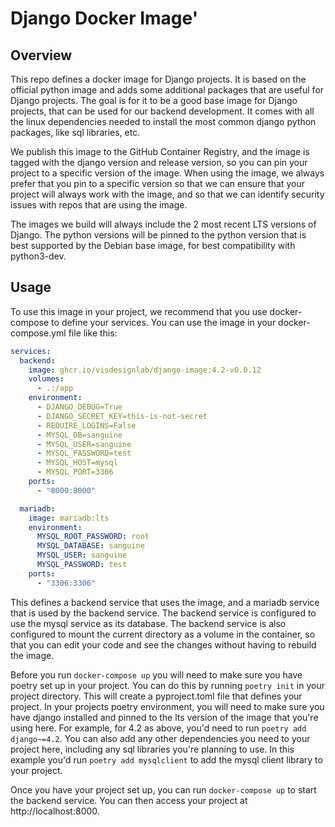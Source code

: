 # Django Docker Image'

## Overview

This repo defines a docker image for Django projects. It is based on the official python image and adds some additional packages that are useful for Django projects. The goal is for it to be a good base image for Django projects, that can be used for our backend development. It comes with all the linux dependencies needed to install the most common django python packages, like sql libraries, etc.

We publish this image to the GitHub Container Registry, and the image is tagged with the django version and release version, so you can pin your project to a specific version of the image. When using the image, we always prefer that you pin to a specific version so that we can ensure that your project will always work with the image, and so that we can identify security issues with repos that are using the image.

The images we build will always include the 2 most recent LTS versions of Django. The python versions will be pinned to the python version that is best supported by the Debian base image, for best compatibility with python3-dev.  

## Usage

To use this image in your project, we recommend that you use docker-compose to define your services. You can use the image in your docker-compose.yml file like this:

```yaml
services:
  backend:
    image: ghcr.io/visdesignlab/django-image:4.2-v0.0.12
    volumes:
      - .:/app
    environment:
      - DJANGO_DEBUG=True
      - DJANGO_SECRET_KEY=this-is-not-secret
      - REQUIRE_LOGINS=False
      - MYSQL_DB=sanguine
      - MYSQL_USER=sanguine
      - MYSQL_PASSWORD=test
      - MYSQL_HOST=mysql
      - MYSQL_PORT=3306
    ports:
      - "8000:8000"

  mariadb:
    image: mariadb:lts
    environment:
      MYSQL_ROOT_PASSWORD: root
      MYSQL_DATABASE: sanguine
      MYSQL_USER: sanguine
      MYSQL_PASSWORD: test
    ports:
      - "3306:3306"
```

This defines a backend service that uses the image, and a mariadb service that is used by the backend service. The backend service is configured to use the mysql service as its database. The backend service is also configured to mount the current directory as a volume in the container, so that you can edit your code and see the changes without having to rebuild the image.

Before you run `docker-compose up` you will need to make sure you have poetry set up in your project. You can do this by running `poetry init` in your project directory. This will create a pyproject.toml file that defines your project. In your projects poetry environment, you will need to make sure you have django installed and pinned to the lts version of the image that you're using here. For example, for 4.2 as above, you'd need to run `poetry add django~=4.2`. You can also add any other dependencies you need to your project here, including any sql libraries you're planning to use. In this example you'd run `poetry add mysqlclient` to add the mysql client library to your project.

Once you have your project set up, you can run `docker-compose up` to start the backend service. You can then access your project at http://localhost:8000.
